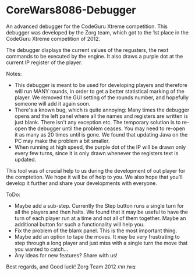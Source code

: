 CoreWars8086-Debugger
=====================

An advanced debugger for the CodeGuru Xtreme competition.
This debugger was developed by the Zorg team, which got to the 1st place in the CodeGuru Xtreme competition of 2012.

The debugger displays the current values of the regusters, the next commands to be executed by the engine.
It also draws a purple dot at the current IP register of the player.

Notes:
- This debugger is meant to be used for developing players and therefore will run MANY rounds, in order to get
  a better statistical marking of the player. We removed the GUI setting of the rounds number, and hopefully
  someone will add it again soon.
- There's a known bug, which is quite annoying: Many times the debugger opens and the left panel
  where all the names and registers are written is just blank. There isn't any exception etc.
  The temporary solution is to re-open the debugger until the problem ceases. You may need to re-open it as many
  as 20 times until is gone. We found that updating Java on the PC may make the problem a bit smaller.
- When running at high speed, the purple dot of the IP will be drawn only every few turns, since it is only drawn
  whenever the registers text is updated.

This tool was of crucial help to us during the development of out player for the comptetion.
We hope it will be of help to you. We also hope that you'll develop it further and share your developments
with everyone.

ToDo:
- Maybe add a sub-step. Currently the Step button runs a single turn for all the players and then halts. We found
  that it may be useful to have the turn of each player run at a time and not all of them together. Maybe an additional
  button for such a functionality will help you.
- Fix the problem of the blank panel. This is the most important thing.
- Maybe add an option to tape the moves. It may be very frustrating to step through a long player and just miss with
  a single turn the move that you wanted to catch...
- Any ideas for new features? Share with us!

Best regards, and Good luck! 
Zorg Team
צוות זורג
2012
